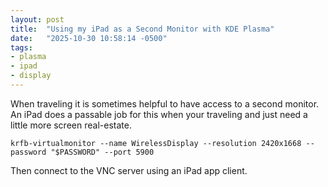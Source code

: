 ```yaml
---
layout: post
title:  "Using my iPad as a Second Monitor with KDE Plasma"
date:   "2025-10-30 10:58:14 -0500"
tags: 
- plasma
- ipad
- display
---
```


When traveling it is sometimes helpful to have access to a second monitor.
An iPad does a passable job for this when your traveling and just need a little more screen real-estate.


```console
krfb-virtualmonitor --name WirelessDisplay --resolution 2420x1668 --password "$PASSWORD" --port 5900
```

Then connect to the VNC server using an iPad app client.
